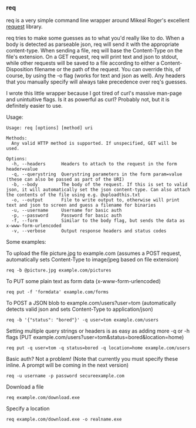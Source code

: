 ### req

req is a very simple command line wrapper around Mikeal Roger's excellent [request](https://github.com/mikeal/request) library.

req tries to make some guesses as to what you'd really like to do. When a body is detected as parseable json, req will send it with the appropriate content-type.
When sending a file, req will base the Content-Type on the file's extension. On a GET request, req will print text and json to stdout, while other requests will
be saved to a file according to either a Content-Disposition filename or the path of the request. You can override this, of course, by using the -o flag (works for text and json as well).
Any headers that you manually specify will always take precedence over req's guesses.

I wrote this little wrapper because I got tired of curl's massive man-page and unintuitive flags. Is it as powerful as curl? Probably not, but it is definitely easier to use.

Usage:

    Usage: req [options] [method] uri

    Methods:
      Any valid HTTP method is supported. If unspecified, GET will be used.

    Options:
      -h, --headers      Headers to attach to the request in the form header=value                                                                                                                  
      -q, --querystring  Querystring parameters in the form param=value (these can also be passed as part of the URI)                                                                               
      -b, --body         The body of the request. If this is set to valid json, it will automatically set the json content-type. Can also attach the contents of the file using e.g. @uploadthis.txt
      -o, --output       File to write output to, otherwise will print text and json to screen and guess a filename for binaries                                                                    
      -u, --username     Username for basic auth                                                                                                                                                    
      -p, --password     Password for basic auth                                                                                                                                                    
      -f, --form         Similar to the body flag, but sends the data as x-www-form-urlencoded                                                                                                       
      -v, --verbose      Output response headers and status codes   


Some examples:

To upload the file picture.jpg to example.com (assumes a POST request, automatically sets Content-Type to image/jpeg based on file extension)

    req -b @picture.jpg example.com/pictures

To PUT some plain text as form data (x-www-form-urlencoded)

    req put -f 'formdata' example.com/forms

To POST a JSON blob to example.com/users?user=tom (automatically detects valid json and sets Content-Type to application/json)

    req -b '{"status": "bored"}' -q user=tom example.com/users

Setting multiple query strings or headers is as easy as adding more -q or -h flags (PUT example.com/users?user=tom&status=bored&location=home)

    req put -q user=tom -q status=bored -q location=home example.com/users

Basic auth? Not a problem! (Note that currently you must specify these inline. A prompt will be coming in the next version)

    req -u username -p password secureexample.com

Download a file

    req example.com/download.exe

Specify a location

    req example.com/download.exe -o realname.exe
